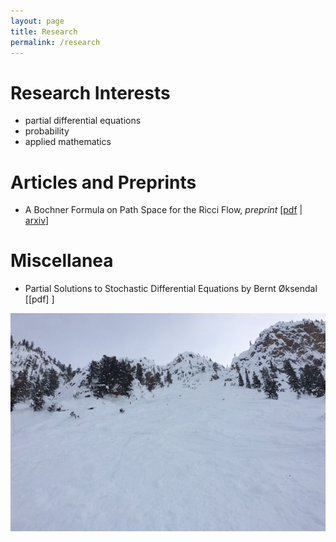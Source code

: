 ```yaml
---
layout: page
title: Research
permalink: /research
---
```


Research Interests
======
  - partial differential equations
  - probability
  - applied mathematics

Articles and Preprints
======
  - A Bochner Formula on Path Space for the Ricci Flow, <em>preprint</em> \[[pdf](/assets/A_Bochner_Formula_on_Path_Space_for_the_Ricci_Flow.pdf) \| [arxiv](https://arxiv.org/abs/1909.04193)\]

Miscellanea
======
  - Partial Solutions to Stochastic Differential Equations by Bernt Øksendal \[[pdf] \]

![](assets/img/KHMR_Terminator.jpg)
